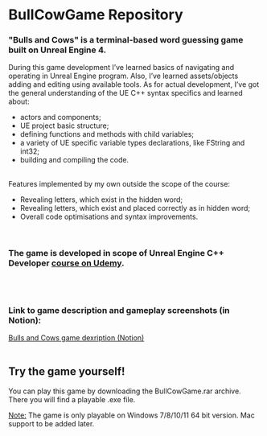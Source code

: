 # BullCowGame Repository

### "Bulls and Cows" is a terminal-based word guessing game built on Unreal Engine 4.

During this game development I’ve learned basics of navigating and operating in Unreal Engine program. Also, I’ve learned assets/objects adding and editing using available tools. As for actual development, I’ve got the general understanding of the UE C++ syntax specifics and learned about:

- actors and components;
- UE project basic structure;
- defining functions and methods with child variables;
- a variety of UE specific variable types declarations, like FString and int32;
- building and compiling the code.

<br />
Features implemented by my own outside the scope of the course:

- Revealing letters, which exist in the hidden word;
- Revealing letters, which exist and placed correctly as in hidden word;
- Overall code optimisations and syntax improvements.
<br />

### The game is developed in scope of Unreal Engine C++ Developer [course on Udemy](https://www.udemy.com/course/unreal-422-archived-course/).
<br /><br />

### Link to game description and gameplay screenshots (in Notion): 
[Bulls and Cows game dexription (Notion)](https://pebble-lantern-5e5.notion.site/Bulls-Cows-gameplay-description-9ac3af0583154efe90c4d780b4103f04)
<br /><br />

## Try the game yourself!
You can play this game by downloading the BullCowGame.rar archive.<br />
There you will find a playable .exe file.<br />

<ins>Note:</ins> The game is only playable on Windows 7/8/10/11 64 bit version. Mac support to be added later.
